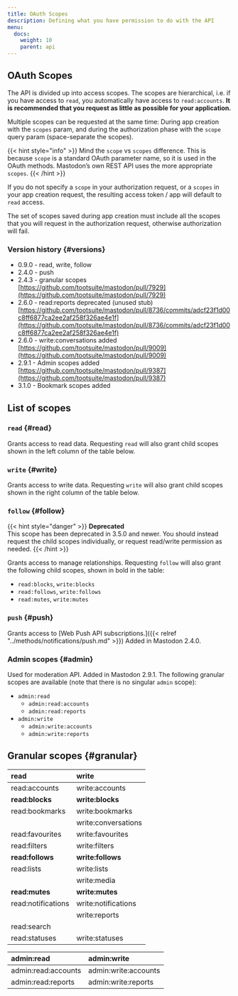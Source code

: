```yaml
---
title: OAuth Scopes
description: Defining what you have permission to do with the API
menu:
  docs:
    weight: 10
    parent: api
---
```


## OAuth Scopes

The API is divided up into access scopes. The scopes are hierarchical, i.e. if you have access to `read`, you automatically have access to `read:accounts`. **It is recommended that you request as little as possible for your application.**

Multiple scopes can be requested at the same time: During app creation with the `scopes` param, and during the authorization phase with the `scope` query param \(space-separate the scopes\).

{{< hint style="info" >}}
Mind the `scope` vs `scopes` difference. This is because `scope` is a standard OAuth parameter name, so it is used in the OAuth methods. Mastodon’s own REST API uses the more appropriate `scopes`.
{{< /hint >}}

If you do not specify a `scope` in your authorization request, or a `scopes` in your app creation request, the resulting access token / app will default to `read` access.

The set of scopes saved during app creation must include all the scopes that you will request in the authorization request, otherwise authorization will fail.

### Version history {#versions}

- 0.9.0 - read, write, follow
- 2.4.0 - push
- 2.4.3 - granular scopes [https://github.com/tootsuite/mastodon/pull/7929](https://github.com/tootsuite/mastodon/pull/7929)
- 2.6.0 - read:reports deprecated \(unused stub\) [https://github.com/tootsuite/mastodon/pull/8736/commits/adcf23f1d00c8ff6877ca2ee2af258f326ae4e1f](https://github.com/tootsuite/mastodon/pull/8736/commits/adcf23f1d00c8ff6877ca2ee2af258f326ae4e1f)
- 2.6.0 - write:conversations added [https://github.com/tootsuite/mastodon/pull/9009](https://github.com/tootsuite/mastodon/pull/9009)
- 2.9.1 - Admin scopes added [https://github.com/tootsuite/mastodon/pull/9387](https://github.com/tootsuite/mastodon/pull/9387)
- 3.1.0 - Bookmark scopes added

## List of scopes

### `read` {#read}

Grants access to read data. Requesting `read` will also grant child scopes shown in the left column of the table below.

### `write` {#write}

Grants access to write data. Requesting `write` will also grant child scopes shown in the right column of the table below.

### `follow` {#follow}

{{< hint style="danger" >}}
**Deprecated**\
This scope has been deprecated in 3.5.0 and newer. You should instead request the child scopes individually, or request read/write permission as needed.
{{< /hint >}}

Grants access to manage relationships. Requesting `follow` will also grant the following child scopes, shown in bold in the table:

* `read:blocks`, `write:blocks`
* `read:follows`, `write:follows`
* `read:mutes`, `write:mutes`

### `push` {#push}

Grants access to [Web Push API subscriptions.]({{< relref "../methods/notifications/push.md" >}}) Added in Mastodon 2.4.0.

### Admin scopes {#admin}

Used for moderation API. Added in Mastodon 2.9.1. The following granular scopes are available \(note that there is no singular `admin` scope\):

* `admin:read`
  * `admin:read:accounts`
  * `admin:read:reports`
* `admin:write`
  * `admin:write:accounts`
  * `admin:write:reports`

## Granular scopes {#granular}

| read | write |
| :--- | :--- |
| read:accounts | write:accounts |
| **read:blocks** | **write:blocks** |
| read:bookmarks | write:bookmarks |
|  | write:conversations |
| read:favourites | write:favourites |
| read:filters | write:filters |
| **read:follows** | **write:follows** |
| read:lists | write:lists |
|  | write:media |
| **read:mutes** | **write:mutes** |
| read:notifications | write:notifications |
|  | write:reports |
| read:search |  |
| read:statuses | write:statuses |

| admin:read | admin:write |
| :--- | :--- |
| admin:read:accounts | admin:write:accounts |
| admin:read:reports | admin:write:reports |

